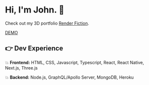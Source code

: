 # Hi, I'm John. 👋
Check out my 3D portfolio <a href="https://www.renderfiction.com/">Render Fiction</a>.

[DEMO](https://github.com/gemsjohn/render_fiction_animation_studio/blob/main/public/rf_demo.mp4)
## :point_right: Dev Experience
:boom: **Frontend:** HTML, CSS, Javascript, Typescript, React, React Native, Next.js, Three.js

:boom: **Backend:** Node.js, GraphQL/Apollo Server, MongoDB, Heroku


